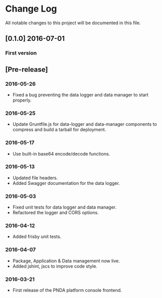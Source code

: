 # Change Log
All notable changes to this project will be documented in this file.

## [0.1.0] 2016-07-01
### First version

## [Pre-release]

### 2016-05-26
* Fixed a bug preventing the data logger and data manager to start properly.

### 2016-05-25
* Update Gruntfile.js for data-logger and data-manager components to compress and build a tarball for deployment.

### 2016-05-17
* Use built-in base64 encode/decode functions.

### 2016-05-13
* Updated file headers.
* Added Swagger documentation for the data logger.

### 2016-05-03
* Fixed unit tests for data logger and data manager.
* Refactored the logger and CORS options.

### 2016-04-12
- Added frisby unit tests.

### 2016-04-07
- Package, Application & Data management now live. 
- Added jshint, jscs to improve code style.

### 2016-03-21
- First release of the PNDA platform console frontend.
